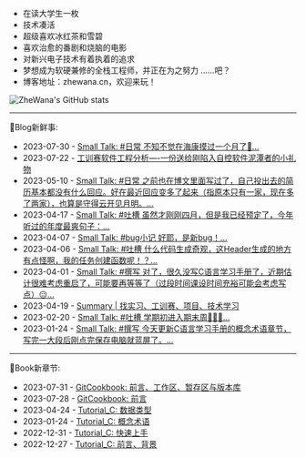 * 在读大学生一枚
* 技术凑活
* 超级喜欢冰红茶和雪碧
* 喜欢治愈的番剧和烧脑的电影
* 对新兴电子技术有着执着的追求
* 梦想成为软硬兼修的全栈工程师，并正在为之努力
  ……吧？
* 博客地址：zhewana.cn，欢迎来玩！

![ZheWana's GitHub stats](https://github-readme-stats.vercel.app/api?username=ZheWana&show_icons=true&theme=dark)

<!-- Python Anchor -->
***
🎃Blog新鲜事: 
* 2023-07-30 - [Small Talk: #日常 不知不觉在海康摸过一个月了🥳...](https://zhewana.cn/?note=573)
* 2023-07-22 - [工训赛软件工程分析&#8212;-一份送给刚陷入自控软件泥潭者的小礼物](https://zhewana.cn/?p=562)
* 2023-05-10 - [Small Talk: #日常 之前也在博文里面写过了，自己投出去的简历基本都没有什么回应。好在最近回应变多了起来（指原本只有一家，现在多了两家），也算是守得云开见月明。...](https://zhewana.cn/?note=558)
* 2023-04-17 - [Small Talk: #吐槽 虽然才刚刚四月，但是我已经预定了，今年听过的年度最爽句子：...](https://zhewana.cn/?note=538)
* 2023-04-07 - [Small Talk: #bug小记 好耶，是新bug！...](https://zhewana.cn/?note=535)
* 2023-04-06 - [Small Talk: #吐槽 什么代码生成奇观，这Header生成的地方有点怪啊，我的任务创建函数呢！？...](https://zhewana.cn/?note=534)
* 2023-04-01 - [Small Talk: #撰写 对了，很久没写C语言学习手册了，近期估计很难考虑重启了，可能要再等等了（过段时间课设时间充裕可能会考虑写点）😑...](https://zhewana.cn/?note=532)
* 2023-04-19 - [Summary &#124; 找实习、工训赛、项目、技术学习](https://zhewana.cn/?p=530)
* 2023-02-20 - [Small Talk: #吐槽 学期初进入期末周👏👏👏...](https://zhewana.cn/?note=527)
* 2023-01-24 - [Small Talk: #撰写 今天更新C语言学习手册的概念术语章节，写完一大段后刚点完保存电脑就蓝屏了。...](https://zhewana.cn/?note=524)
***
📕Book新章节: 
* 2023-07-31 - [GitCookbook: 前言、工作区、暂存区与版本库](https://doc.zhewana.cn)
* 2023-07-28 - [GitCookbook: 前言](https://doc.zhewana.cn)
* 2023-04-24 - [Tutorial_C: 数据类型](https://doc.zhewana.cn)
* 2023-01-24 - [Tutorial_C: 概念术语](https://doc.zhewana.cn)
* 2022-12-31 - [Tutorial_C: 快速上手](https://doc.zhewana.cn)
* 2022-12-27 - [Tutorial_C: 前言、背景](https://doc.zhewana.cn)
